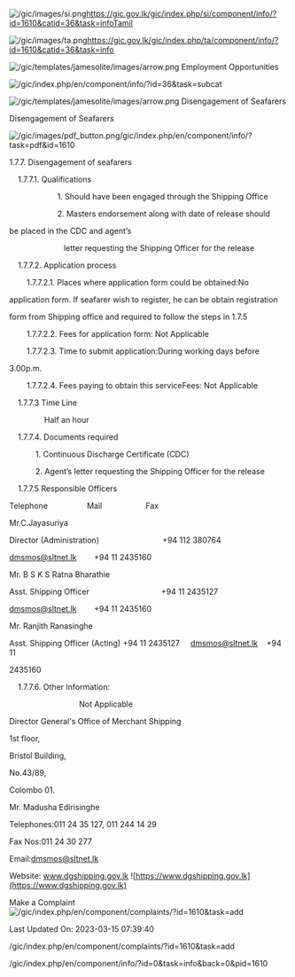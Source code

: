 <!-- Source: https://gic.gov.lk/gic/index.php/en/component/info/?id=1610&catid=36&task=info -->

![/gic/images/si.png](/gic/images/si.png)https://gic.gov.lk/gic/index.php/si/component/info/?id=1610&catid=36&task=infoTamil

![/gic/images/ta.png](/gic/images/ta.png)https://gic.gov.lk/gic/index.php/ta/component/info/?id=1610&catid=36&task=info

![/gic/templates/jamesolite/images/arrow.png](/gic/templates/jamesolite/images/arrow.png) Employment Opportunities

![/gic/index.php/en/component/info/?id=36&task=subcat](/gic/index.php/en/component/info/?id=36&task=subcat)

![/gic/templates/jamesolite/images/arrow.png](/gic/templates/jamesolite/images/arrow.png) Disengagement of Seafarers

Disengagement of Seafarers

![/gic/images/pdf_button.png](/gic/images/pdf_button.png)/gic/index.php/en/component/info/?task=pdf&id=1610

1.7.7. Disengagement of seafarers

    1.7.7.1. Qualifications

                      1. Should have been engaged through the Shipping Office

                      2. Masters endorsement along with date of release should

be placed in the CDC and agent’s

                         letter requesting the Shipping Officer for the release

    1.7.7.2. Application process

        1.7.7.2.1. Places where application form could be obtained:No

application form. If seafarer wish to register, he can be obtain registration

form from Shipping office and required to follow the steps in 1.7.5

        1.7.7.2.2. Fees for application form: Not Applicable

        1.7.7.2.3. Time to submit application:During working days before

3.00p.m.

        1.7.7.2.4. Fees paying to obtain this serviceFees: Not Applicable

    1.7.7.3 Time Line

                Half an hour

    1.7.7.4. Documents required

            1. Continuous Discharge Certificate (CDC)

            2. Agent’s letter requesting the Shipping Officer for the release

    1.7.7.5 Responsible Officers

Telephone                  Mail                    Fax

Mr.C.Jayasuriya

Director (Administration)                             +94 112 380764   

dmsmos@sltnet.lk        +94 11 2435160

Mr. B S K S Ratna Bharathie

Asst. Shipping Officer                                 +94 11 2435127    

dmsmos@sltnet.lk        +94 11 2435160

Mr. Ranjith Ranasinghe

Asst. Shipping Officer (Acting) +94 11 2435127     dmsmos@sltnet.lk    +94 11

2435160

    1.7.7.6. Other Information: 

                                Not Applicable

Director General's Office of Merchant Shipping

1st floor,

Bristol Building,

No.43/89,

Colombo ‍01.

Mr. Madusha Edirisinghe

Telephones:011 24 35 127, 011 244 14 29

Fax Nos:011 24 30 277

Email:dmsmos@sltnet.lk

Website: www.dgshipping.gov.lk ![https://www.dgshipping.gov.lk](https://www.dgshipping.gov.lk)

Make a Complaint ![/gic/index.php/en/component/complaints/?id=1610&task=add](/gic/index.php/en/component/complaints/?id=1610&task=add)

Last Updated On: 2023-03-15 07:39:40

/gic/index.php/en/component/complaints/?id=1610&task=add

/gic/index.php/en/component/info/?id=0&task=info&back=0&pid=1610